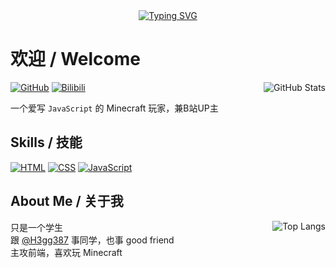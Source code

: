 <div align="center">
  <a href="https://readme-typing-svg.demolab.com/">
    <img src="https://readme-typing-svg.demolab.com?font=Fira+Code&pause=1000&color=71DB99&center=true&vCenter=true&random=true&width=450&lines=Welcome+to+my+GitHub!;Hello+World!;I+love+JavaScript!;Minecraft+is+very+nice!;Technoblade+Never+Dies!;Front-end+developer!" alt="Typing SVG" />
  </a>
</div>

# 欢迎 / Welcome  

<a href="https://github.com/anuraghazra/github-readme-stats" align="right">
  <img title="GitHub Stats" src="https://github-readme-stats.vercel.app/api?username=lingbopro&show_icons=true&theme=onedark" align="right" />
</a>

[![GitHub](https://img.shields.io/badge/GitHub-gray?logo=github&style=flat-square)](//github.com/lingbopro "GitHub")
[![Bilibili](https://img.shields.io/badge/Bilibili-gray?logo=bilibili&style=flat-square)](//space.bilibili.com/1886311488 "Bilibili")

一个爱写 `JavaScript` 的 Minecraft 玩家，兼B站UP主  

## Skills / 技能
[![HTML](https://img.shields.io/badge/html-orange?logo=html5&logoColor=white&style=flat-square)](//github.com/lingbopro?tab=repositories&q=&language=html)
[![CSS](https://img.shields.io/badge/css-blue?logo=css3&logoColor=white&style=flat-square)](//github.com/lingbopro?tab=repositories&q=&language=css)
[![JavaScript](https://img.shields.io/badge/javascript-yellow?logo=javascript&logoColor=white&style=flat-square)](//github.com/lingbopro?tab=repositories&q=&language=javascript)

## About Me / 关于我

<a href="https://github.com/anuraghazra/github-readme-stats">
    <img title="Top Langs" src="https://github-readme-stats.vercel.app/api/top-langs?username=lingbopro&theme=onedark" align="right" />
</a>

只是一个学生  
跟 [@H3gg387](//github.com/H3gg387) 事同学，也事 good friend  
主攻前端，喜欢玩 Minecraft  



<!---
lingbopro/lingbopro is a ✨ special ✨ repository because its `README.md` (this file) appears on your GitHub profile.
You can click the Preview link to take a look at your changes.
--->
